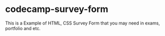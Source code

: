 # codecamp-survey-form
This is a Example of HTML, CSS Survey Form that you may need in exams, portfolio and etc.
